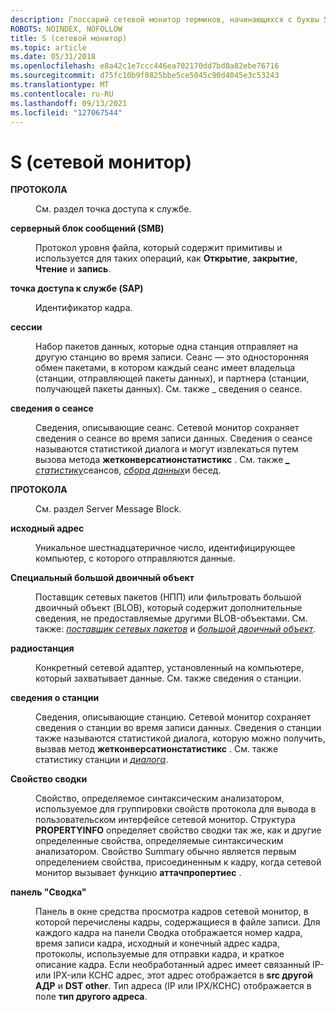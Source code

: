 ```yaml
---
description: Глоссарий сетевой монитор терминов, начинающихся с буквы S.
ROBOTS: NOINDEX, NOFOLLOW
title: S (сетевой монитор)
ms.topic: article
ms.date: 05/31/2018
ms.openlocfilehash: e8a42c1e7ccc446ea702170dd7bd0a82ebe76716
ms.sourcegitcommit: d75fc10b9f0825bbe5ce5045c90d4045e3c53243
ms.translationtype: MT
ms.contentlocale: ru-RU
ms.lasthandoff: 09/13/2021
ms.locfileid: "127067544"
---
```

# <a name="s-network-monitor"></a>S (сетевой монитор)

<dl> <dt>

<span id="_netmon_sap_gly"></span><span id="_NETMON_SAP_GLY"></span>**ПРОТОКОЛА**
</dt> <dd>

См. раздел точка доступа к службе.

</dd> <dt>

<span id="_netmon_server_message_block_gly"></span><span id="_NETMON_SERVER_MESSAGE_BLOCK_GLY"></span>**серверный блок сообщений (SMB)**
</dt> <dd>

Протокол уровня файла, который содержит примитивы и используется для таких операций, как **Открытие**, **закрытие**, **Чтение** и **запись**.

</dd> <dt>

<span id="_netmon_service_access_point_gly"></span><span id="_NETMON_SERVICE_ACCESS_POINT_GLY"></span>**точка доступа к службе (SAP)**
</dt> <dd>

Идентификатор кадра.

</dd> <dt>

<span id="_netmon_session_gly"></span><span id="_NETMON_SESSION_GLY"></span>**сессии**
</dt> <dd>

Набор пакетов данных, которые одна станция отправляет на другую станцию во время записи. Сеанс — это односторонняя обмен пакетами, в котором каждый сеанс имеет владельца (станции, отправляющей пакеты данных), и партнера (станции, получающей пакеты данных). См. также \_ сведения о сеансе.

</dd> <dt>

<span id="_netmon_session_information_gly"></span><span id="_NETMON_SESSION_INFORMATION_GLY"></span>**сведения о сеансе**
</dt> <dd>

Сведения, описывающие сеанс. Сетевой монитор сохраняет сведения о сеансе во время записи данных. Сведения о сеансе называются статистикой диалога и могут извлекаться путем вызова метода **жетконверсатионстатистикс** . См. также [*\_ статистику*](c.md)сеансов, [*сбора данных*](c.md)и бесед.

</dd> <dt>

<span id="_netmon_smb_gly"></span><span id="_NETMON_SMB_GLY"></span>**ПРОТОКОЛА**
</dt> <dd>

См. раздел Server Message Block.

</dd> <dt>

<span id="_netmon_source_address_gly"></span><span id="_NETMON_SOURCE_ADDRESS_GLY"></span>**исходный адрес**
</dt> <dd>

Уникальное шестнадцатеричное число, идентифицирующее компьютер, с которого отправляются данные.

</dd> <dt>

<span id="_netmon_special_blobs_gly"></span><span id="_NETMON_SPECIAL_BLOBS_GLY"></span>**Специальный большой двоичный объект**
</dt> <dd>

Поставщик сетевых пакетов (НПП) или фильтровать большой двоичный объект (BLOB), который содержит дополнительные сведения, не предоставляемые другими BLOB-объектами. См. также: [*поставщик сетевых пакетов*](n.md) и [*большой двоичный объект*](b.md).

</dd> <dt>

<span id="_netmon_station_gly"></span><span id="_NETMON_STATION_GLY"></span>**радиостанция**
</dt> <dd>

Конкретный сетевой адаптер, установленный на компьютере, который захватывает данные. См. также сведения о станции.

</dd> <dt>

<span id="_netmon_station_information_gly"></span><span id="_NETMON_STATION_INFORMATION_GLY"></span>**сведения о станции**
</dt> <dd>

Сведения, описывающие станцию. Сетевой монитор сохраняет сведения о станции во время записи данных. Сведения о станции также называются статистикой диалога, которую можно получить, вызвав метод **жетконверсатионстатистикс** . См. также статистику станции и [*диалога*](c.md).

</dd> <dt>

<span id="_netmon_summary_property_gly"></span><span id="_NETMON_SUMMARY_PROPERTY_GLY"></span>**Свойство сводки**
</dt> <dd>

Свойство, определяемое синтаксическим анализатором, используемое для группировки свойств протокола для вывода в пользовательском интерфейсе сетевой монитор. Структура **PROPERTYINFO** определяет свойство сводки так же, как и другие определенные свойства, определяемые синтаксическим анализатором. Свойство Summary обычно является первым определением свойства, присоединенным к кадру, когда сетевой монитор вызывает функцию **аттачпропертиес** .

</dd> <dt>

<span id="_netmon_summary_pane_gly"></span><span id="_NETMON_SUMMARY_PANE_GLY"></span>**панель "Сводка"**
</dt> <dd>

Панель в окне средства просмотра кадров сетевой монитор, в которой перечислены кадры, содержащиеся в файле записи. Для каждого кадра на панели Сводка отображается номер кадра, время записи кадра, исходный и конечный адрес кадра, протоколы, используемые для отправки кадра, и краткое описание кадра. Если необработанный адрес имеет связанный IP-или IPX-или КСНС адрес, этот адрес отображается в **src другой АДР** и **DST other**. Тип адреса (IP или IPX/КСНС) отображается в поле **тип другого адреса**.

</dd> </dl>

 

 



